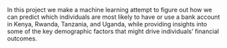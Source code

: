 In this project we make a machine learning attempt to figure out how we can predict which individuals are most likely to have or use a bank account in Kenya, Rwanda, Tanzania, and Uganda, while providing insights into some of the key demographic factors that might drive individuals’ financial outcomes.
